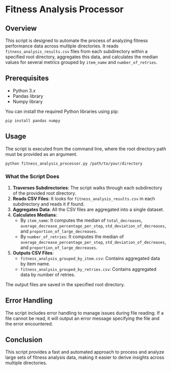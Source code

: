 
# Fitness Analysis Processor

## Overview
This script is designed to automate the process of analyzing fitness performance data across multiple directories. It reads `fitness_analysis_results.csv` files from each subdirectory within a specified root directory, aggregates this data, and calculates the median values for several metrics grouped by `item_name` and `number_of_retries`.

## Prerequisites
- Python 3.x
- Pandas library
- Numpy library

You can install the required Python libraries using pip:
```
pip install pandas numpy
```

## Usage
The script is executed from the command line, where the root directory path must be provided as an argument.

```bash
python fitness_analysis_processor.py /path/to/your/directory
```

### What the Script Does
1. **Traverses Subdirectories**: The script walks through each subdirectory of the provided root directory.
2. **Reads CSV Files**: It looks for `fitness_analysis_results.csv` in each subdirectory and reads it if found.
3. **Aggregates Data**: All the CSV files are aggregated into a single dataset.
4. **Calculates Medians**:
    - By `item_name`: It computes the median of `total_decreases`, `average_decrease_percentage_per_step`, `std_deviation_of_decreases`, and `proportion_of_large_decreases`.
    - By `number_of_retries`: It computes the median of `average_decrease_percentage_per_step`, `std_deviation_of_decreases`, and `proportion_of_large_decreases`.
5. **Outputs CSV Files**:
    - `fitness_analysis_grouped_by_item.csv`: Contains aggregated data by item name.
    - `fitness_analysis_grouped_by_retries.csv`: Contains aggregated data by number of retries.

The output files are saved in the specified root directory.

## Error Handling
The script includes error handling to manage issues during file reading. If a file cannot be read, it will output an error message specifying the file and the error encountered.

## Conclusion
This script provides a fast and automated approach to process and analyze large sets of fitness analysis data, making it easier to derive insights across multiple directories.